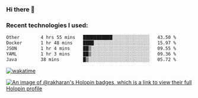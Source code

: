 ### Hi there 👋

### Recent technologies I used:
<!--START_SECTION:waka-->

```txt
Other        4 hrs 55 mins   ███████████░░░░░░░░░░░░░░   43.50 %
Docker       1 hr 48 mins    ████░░░░░░░░░░░░░░░░░░░░░   15.97 %
JSON         1 hr 4 mins     ██▒░░░░░░░░░░░░░░░░░░░░░░   09.55 %
YAML         1 hr 3 mins     ██▒░░░░░░░░░░░░░░░░░░░░░░   09.36 %
Java         38 mins         █▒░░░░░░░░░░░░░░░░░░░░░░░   05.72 %
```

<!--END_SECTION:waka-->
[![wakatime](https://wakatime.com/badge/user/fe50d444-0cee-4d14-a0b3-b9e8509eb4d0.svg)](https://wakatime.com/@fe50d444-0cee-4d14-a0b3-b9e8509eb4d0)

[![An image of @rakharan's Holopin badges, which is a link to view their full Holopin profile](https://holopin.me/rakharan)](https://holopin.io/@rakharan)
